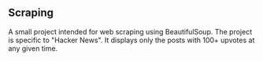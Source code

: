 ## Scraping
A small project intended for web scraping using BeautifulSoup. The project is specific to "Hacker News". It displays only the posts with 100+ upvotes at any given time.